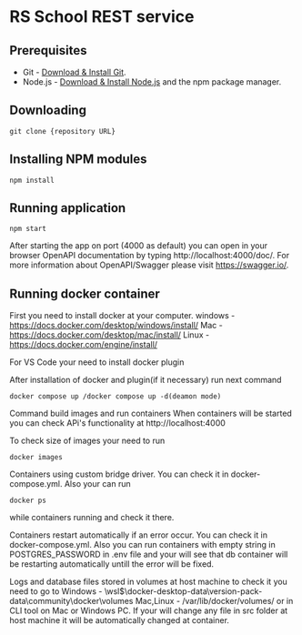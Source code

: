 # RS School REST service

## Prerequisites

- Git - [Download & Install Git](https://git-scm.com/downloads).
- Node.js - [Download & Install Node.js](https://nodejs.org/en/download/) and the npm package manager.

## Downloading

```
git clone {repository URL}
```

## Installing NPM modules

```
npm install
```

## Running application

```
npm start
```

After starting the app on port (4000 as default) you can open
in your browser OpenAPI documentation by typing http://localhost:4000/doc/.
For more information about OpenAPI/Swagger please visit https://swagger.io/.

## Running docker container

First you need to install docker at your computer. 
windows - https://docs.docker.com/desktop/windows/install/
Mac - https://docs.docker.com/desktop/mac/install/
Linux - https://docs.docker.com/engine/install/

For VS Code your need to install docker plugin

After installation of docker and plugin(if it necessary) run next command

```
docker compose up /docker compose up -d(deamon mode)
```
Command build images and run containers 
When containers will be started you can check APi's functionality at http://localhost:4000

To check size of images your need to run 
```
docker images
``` 
Containers using custom bridge driver. You can check it in docker-compose.yml. Also your can run 
```
docker ps
``` 
while containers running and check it there. 

Containers restart automatically if an error occur. You can check it in docker-compose.yml. Also you can run containers with empty string in POSTGRES_PASSWORD in .env file and your will see that db container will be restarting automatically untill the error will be fixed. 

Logs and database files stored in volumes at host machine to check it you need to go to 
Windows - \\wsl$\docker-desktop-data\version-pack-data\community\docker\volumes 
Mac,Linux - /var/lib/docker/volumes/
or in CLI tool on Mac or Windows PC. 
If your will change any file in src folder at host machine it will be automatically changed at container.

